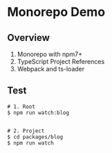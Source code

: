 # Monorepo Demo

## Overview

1. Monorepo with npm7+
2. TypeScript Project References
3. Webpack and ts-loader

## Test

```shell
# 1. Root
$ npm run watch:blog


# 2. Project
$ cd packages/blog
$ npm run watch
```
